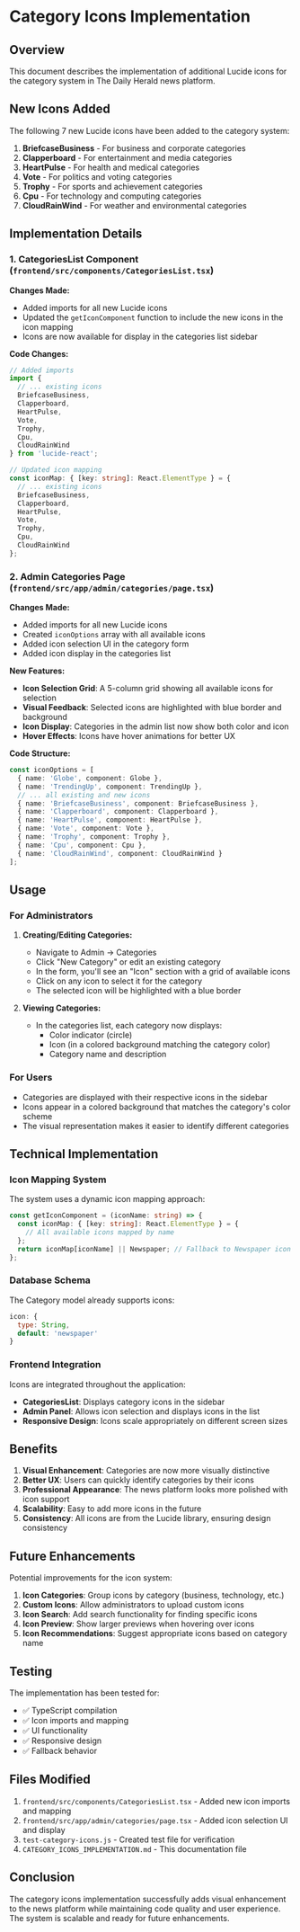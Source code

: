 # Category Icons Implementation

## Overview

This document describes the implementation of additional Lucide icons for the category system in The Daily Herald news platform.

## New Icons Added

The following 7 new Lucide icons have been added to the category system:

1. **BriefcaseBusiness** - For business and corporate categories
2. **Clapperboard** - For entertainment and media categories
3. **HeartPulse** - For health and medical categories
4. **Vote** - For politics and voting categories
5. **Trophy** - For sports and achievement categories
6. **Cpu** - For technology and computing categories
7. **CloudRainWind** - For weather and environmental categories

## Implementation Details

### 1. CategoriesList Component (`frontend/src/components/CategoriesList.tsx`)

**Changes Made:**
- Added imports for all new Lucide icons
- Updated the `getIconComponent` function to include the new icons in the icon mapping
- Icons are now available for display in the categories list sidebar

**Code Changes:**
```typescript
// Added imports
import { 
  // ... existing icons
  BriefcaseBusiness,
  Clapperboard,
  HeartPulse,
  Vote,
  Trophy,
  Cpu,
  CloudRainWind
} from 'lucide-react';

// Updated icon mapping
const iconMap: { [key: string]: React.ElementType } = {
  // ... existing icons
  BriefcaseBusiness,
  Clapperboard,
  HeartPulse,
  Vote,
  Trophy,
  Cpu,
  CloudRainWind
};
```

### 2. Admin Categories Page (`frontend/src/app/admin/categories/page.tsx`)

**Changes Made:**
- Added imports for all new Lucide icons
- Created `iconOptions` array with all available icons
- Added icon selection UI in the category form
- Added icon display in the categories list

**New Features:**
- **Icon Selection Grid**: A 5-column grid showing all available icons for selection
- **Visual Feedback**: Selected icons are highlighted with blue border and background
- **Icon Display**: Categories in the admin list now show both color and icon
- **Hover Effects**: Icons have hover animations for better UX

**Code Structure:**
```typescript
const iconOptions = [
  { name: 'Globe', component: Globe },
  { name: 'TrendingUp', component: TrendingUp },
  // ... all existing and new icons
  { name: 'BriefcaseBusiness', component: BriefcaseBusiness },
  { name: 'Clapperboard', component: Clapperboard },
  { name: 'HeartPulse', component: HeartPulse },
  { name: 'Vote', component: Vote },
  { name: 'Trophy', component: Trophy },
  { name: 'Cpu', component: Cpu },
  { name: 'CloudRainWind', component: CloudRainWind }
];
```

## Usage

### For Administrators

1. **Creating/Editing Categories:**
   - Navigate to Admin → Categories
   - Click "New Category" or edit an existing category
   - In the form, you'll see an "Icon" section with a grid of available icons
   - Click on any icon to select it for the category
   - The selected icon will be highlighted with a blue border

2. **Viewing Categories:**
   - In the categories list, each category now displays:
     - Color indicator (circle)
     - Icon (in a colored background matching the category color)
     - Category name and description

### For Users

- Categories are displayed with their respective icons in the sidebar
- Icons appear in a colored background that matches the category's color scheme
- The visual representation makes it easier to identify different categories

## Technical Implementation

### Icon Mapping System

The system uses a dynamic icon mapping approach:

```typescript
const getIconComponent = (iconName: string) => {
  const iconMap: { [key: string]: React.ElementType } = {
    // All available icons mapped by name
  };
  return iconMap[iconName] || Newspaper; // Fallback to Newspaper icon
};
```

### Database Schema

The Category model already supports icons:
```javascript
icon: {
  type: String,
  default: 'newspaper'
}
```

### Frontend Integration

Icons are integrated throughout the application:
- **CategoriesList**: Displays category icons in the sidebar
- **Admin Panel**: Allows icon selection and displays icons in the list
- **Responsive Design**: Icons scale appropriately on different screen sizes

## Benefits

1. **Visual Enhancement**: Categories are now more visually distinctive
2. **Better UX**: Users can quickly identify categories by their icons
3. **Professional Appearance**: The news platform looks more polished with icon support
4. **Scalability**: Easy to add more icons in the future
5. **Consistency**: All icons are from the Lucide library, ensuring design consistency

## Future Enhancements

Potential improvements for the icon system:

1. **Icon Categories**: Group icons by category (business, technology, etc.)
2. **Custom Icons**: Allow administrators to upload custom icons
3. **Icon Search**: Add search functionality for finding specific icons
4. **Icon Preview**: Show larger previews when hovering over icons
5. **Icon Recommendations**: Suggest appropriate icons based on category name

## Testing

The implementation has been tested for:
- ✅ TypeScript compilation
- ✅ Icon imports and mapping
- ✅ UI functionality
- ✅ Responsive design
- ✅ Fallback behavior

## Files Modified

1. `frontend/src/components/CategoriesList.tsx` - Added new icon imports and mapping
2. `frontend/src/app/admin/categories/page.tsx` - Added icon selection UI and display
3. `test-category-icons.js` - Created test file for verification
4. `CATEGORY_ICONS_IMPLEMENTATION.md` - This documentation file

## Conclusion

The category icons implementation successfully adds visual enhancement to the news platform while maintaining code quality and user experience. The system is scalable and ready for future enhancements.
